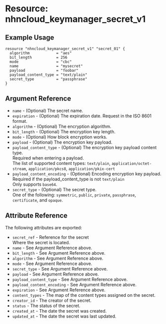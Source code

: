 # Resource: nhncloud_keymanager_secret_v1

## Example Usage

```
resource "nhncloud_keymanager_secret_v1" "secret_01" {
  algorithm            = "aes"
  bit_length           = 256
  mode                 = "cbc"
  name                 = "mysecret"
  payload              = "foobar"
  payload_content_type = "text/plain"
  secret_type          = "passphrase"
}
```

## Argument Reference

* `name` - (Optional) The secret name.
* `expiration` - (Optional) The expiration date. Request in the ISO 8601 format.
* `algorithm` - (Optional) The encryption algorithm.
* `bit_length` - (Optional) The encryption key length.
* `mode` - (Optional) How block encryption works.
* `payload` - (Optional) The encryption key payload.
* `payload_content_type` - (Optional) The encryption key payload content type. </br>Required when entering a payload. </br>The list of supported content types: `text/plain`, `application/octet-stream`, `application/pkcs8`, `application/pkix-cert`
* `payload_content_encoding` - (Optional) Encoding encryption key payload. </br>Required if the payload_content_type is not `text/plain`</br>Only supports `base64`.
* `secret_type` - (Optional) The secret type. </br>One of the following: `symmetric`, `public`, `private`, `passphrase`, `certificate`, and `opaque`.



## Attribute Reference

The following attributes are exported:

* `secret_ref` - Reference for the secret </br>Where the secret is located.
* `name` - See Argument Reference above.
* `bit_length` - See Argument Reference above.
* `algorithm` - See Argument Reference above.
* `mode` - See Argument Reference above.
* `secret_type` - See Argument Reference above.
* `payload` - See Argument Reference above.
* `payload_content_type` - See Argument Reference above.
* `payload_content_encoding` - See Argument Reference above.
* `expiration` - See Argument Reference above.
* `content_types` - The map of the content types assigned on the secret.
* `creator_id` - The creator of the secret.
* `status` - The status of the secret.
* `created_at` - The date the secret was created.
* `updated_at` - The date the secret was last updated.